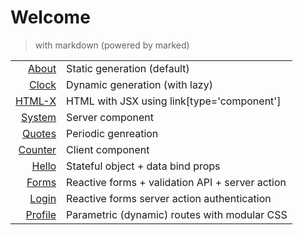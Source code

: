 # Welcome
> with markdown (powered by marked)

|                         |                                                 |
| ----------------------: | ----------------------------------------------- |
|         [About](/about) | Static generation (default)                     |
|         [Clock](/clock) | Dynamic generation (with lazy)                  |
|        [HTML-X](/htmlx) | HTML with JSX using link[type='component']      |
|       [System](/system) | Server component                                |
|       [Quotes](/quotes) | Periodic genreation                             |
|     [Counter](/counter) | Client component                                |
|         [Hello](/hello) | Stateful object + data bind props               |
|         [Forms](/forms) | Reactive forms + validation API + server action |
|         [Login](/login) | Reactive forms server action authentication     |
| [Profile](/profile/123) | Parametric (dynamic) routes with modular CSS    |